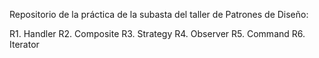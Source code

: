 Repositorio de la práctica de la subasta del taller de Patrones de Diseño:

R1. Handler
R2. Composite
R3. Strategy
R4. Observer
R5. Command
R6. Iterator

